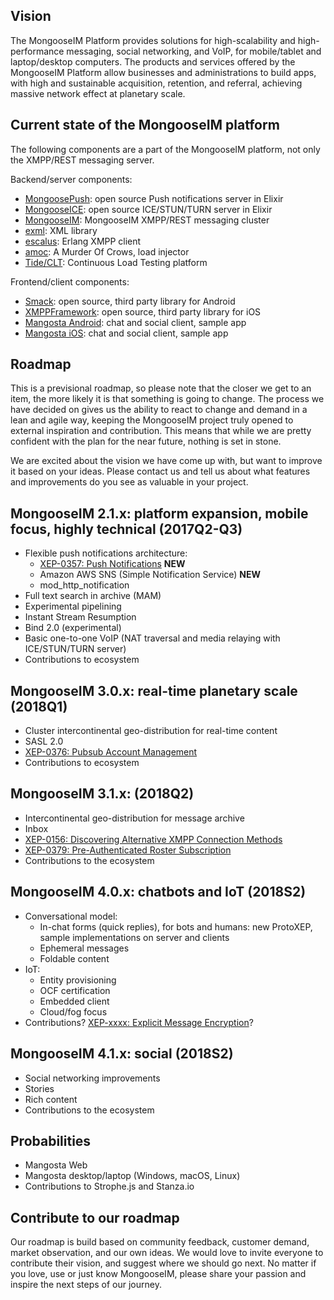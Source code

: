 ## Vision

The MongooseIM Platform provides solutions for high-scalability and high-performance messaging, social networking, and VoIP, for mobile/tablet and laptop/desktop computers. 
The products and services offered by the MongooseIM Platform allow businesses and administrations to build apps, with high and sustainable acquisition, retention, and referral, achieving massive network effect at planetary scale.

## Current state of the MongooseIM platform

The following components are a part of the MongooseIM platform, not only the XMPP/REST messaging server.

Backend/server components:

* [MongoosePush](https://github.com/esl/MongoosePush): open source Push notifications server in Elixir
* [MongooseICE](https://github.com/esl/Fennec): open source ICE/STUN/TURN server in Elixir
* [MongooseIM](https://github.com/esl/MongooseIM): MongooseIM XMPP/REST messaging cluster
* [exml](https://github.com/esl/exml): XML library
* [escalus](https://github.com/esl/escalus): Erlang XMPP client
* [amoc](https://github.com/esl/amoc): A Murder Of Crows, load injector
* [Tide/CLT](http://tide.erlang-solutions.com/): Continuous Load Testing platform

Frontend/client components:

* [Smack](https://github.com/igniterealtime/Smack): open source, third party library for Android
* [XMPPFramework](https://github.com/robbiehanson/XMPPFramework): open source, third party library for iOS
* [Mangosta Android](https://github.com/esl/mangosta-android): chat and social client, sample app
* [Mangosta iOS](https://github.com/esl/mangosta-ios): chat and social client, sample app

## Roadmap

This is a previsional roadmap, so please note that the closer we get to an item, the more likely it is that something is going to change. 
The process we have decided on gives us the ability to react to change and demand in a lean and agile way, keeping the MongooseIM project truly opened to external inspiration and contribution.
This means that while we are pretty confident with the plan for the near future, nothing is set in stone. 

We are excited about the vision we have come up with, but want to improve it based on your ideas.
Please contact us and tell us about what features and improvements do you see as valuable in your project.

## MongooseIM 2.1.x: platform expansion, mobile focus, highly technical (2017Q2-Q3)

* Flexible push notifications architecture:
    * [XEP-0357: Push Notifications](https://xmpp.org/extensions/xep-0357.html) **NEW**
    * Amazon AWS SNS (Simple Notification Service) **NEW**
    * mod_http_notification
* Full text search in archive (MAM)
* Experimental pipelining
* Instant Stream Resumption
* Bind 2.0 (experimental)
* Basic one-to-one VoIP (NAT traversal and media relaying with ICE/STUN/TURN server)
* Contributions to ecosystem

## MongooseIM 3.0.x: real-time planetary scale (2018Q1)

* Cluster intercontinental geo-distribution for real-time content
* SASL 2.0
* [XEP-0376: Pubsub Account Management](https://xmpp.org/extensions/xep-0376.html)
* Contributions to ecosystem

## MongooseIM 3.1.x:  (2018Q2)

* Intercontinental geo-distribution for message archive
* Inbox
* [XEP-0156: Discovering Alternative XMPP Connection Methods](http://xmpp.org/extensions/xep-0156.html)
* [XEP-0379: Pre-Authenticated Roster Subscription](https://xmpp.org/extensions/xep-0379.html)
* Contributions to the ecosystem

## MongooseIM 4.0.x: chatbots and IoT (2018S2)

* Conversational model:
    * In-chat forms (quick replies), for bots and humans: new ProtoXEP, sample implementations on server and clients
    * Ephemeral messages
    * Foldable content
* IoT:
    * Entity provisioning
    * OCF certification
    * Embedded client
    * Cloud/fog focus
* Contributions? [XEP-xxxx: Explicit Message Encryption](https://xmpp.org/extensions/inbox/eme.html)?

## MongooseIM 4.1.x: social (2018S2)

* Social networking improvements
* Stories
* Rich content
* Contributions to the ecosystem

## Probabilities

* Mangosta Web
* Mangosta desktop/laptop (Windows, macOS, Linux)
* Contributions to Strophe.js and Stanza.io


## Contribute to our roadmap

Our roadmap is build based on community feedback, customer demand, market observation, and our own ideas.
We would love to invite everyone to contribute their vision, and suggest where we should go next.
No matter if you love, use or just know MongooseIM, please share your passion and inspire the next steps of our journey.
